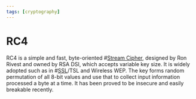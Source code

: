 ```yaml
---
tags: [cryptography]
---
```


# RC4

RC4 is a simple and fast, byte-oriented #[Stream Cipher](202209281240.md),
designed by Ron Rivest and owned by RSA DSI, which accepts variable key size. It
is widely adopted such as in #[SSL](202212052009.md)/TSL and Wireless WEP. The
key forms random permutation of all 8-bit values and use that to collect input
information processed a byte at a time. It has been proved to be insecure and
easily breakable recently.

